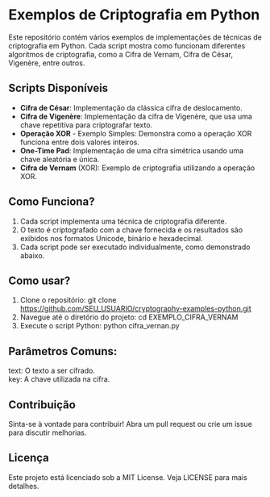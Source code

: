 # Exemplos de Criptografia em Python
Este repositório contém vários exemplos de implementações de técnicas de criptografia em Python. Cada script mostra como funcionam diferentes algoritmos de criptografia, como a Cifra de Vernam, Cifra de César, Vigenère, entre outros.

## Scripts Disponíveis
- **Cifra de César**: Implementação da clássica cifra de deslocamento.
- **Cifra de Vigenère**: Implementação da cifra de Vigenère, que usa uma chave repetitiva para criptografar texto.
- **Operação XOR** - Exemplo Simples: Demonstra como a operação XOR funciona entre dois valores inteiros.
- **One-Time Pad**: Implementação de uma cifra simétrica usando uma chave aleatória e única.
- **Cifra de Vernam** (XOR): Exemplo de criptografia utilizando a operação XOR.

## Como Funciona?
1. Cada script implementa uma técnica de criptografia diferente.
2. O texto é criptografado com a chave fornecida e os resultados são exibidos nos formatos Unicode, binário e hexadecimal.
3. Cada script pode ser executado individualmente, como demonstrado abaixo.

## Como usar?
1. Clone o repositório: git clone https://github.com/SEU_USUARIO/cryptography-examples-python.git
2. Navegue até o diretório do projeto: cd EXEMPLO_CIFRA_VERNAM
3. Execute o script Python: python cifra_vernan.py

## Parâmetros Comuns:
text: O texto a ser cifrado. <br>
key: A chave utilizada na cifra.

## Contribuição
Sinta-se à vontade para contribuir! Abra um pull request ou crie um issue para discutir melhorias.

## Licença
Este projeto está licenciado sob a MIT License. Veja LICENSE para mais detalhes.
